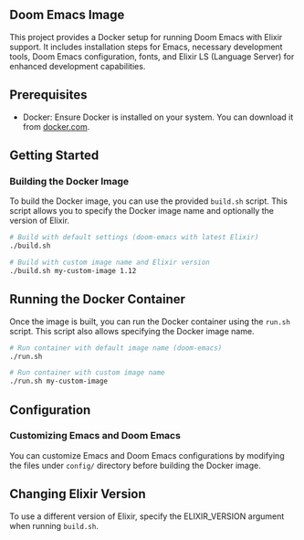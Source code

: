 ## Doom Emacs Image

This project provides a Docker setup for running Doom Emacs with Elixir support. It includes installation steps for Emacs, necessary development tools, Doom Emacs configuration, fonts, and Elixir LS (Language Server) for enhanced development capabilities.

## Prerequisites

- Docker: Ensure Docker is installed on your system. You can download it from [docker.com](https://www.docker.com/get-started).

## Getting Started

### Building the Docker Image

To build the Docker image, you can use the provided `build.sh` script. This script allows you to specify the Docker image name and optionally the version of Elixir.

```bash
# Build with default settings (doom-emacs with latest Elixir)
./build.sh

# Build with custom image name and Elixir version
./build.sh my-custom-image 1.12

``` 

## Running the Docker Container

Once the image is built, you can run the Docker container using the `run.sh` script. This script also allows specifying the Docker image name.

```bash
# Run container with default image name (doom-emacs)
./run.sh

# Run container with custom image name
./run.sh my-custom-image
```

## Configuration
### Customizing Emacs and Doom Emacs

You can customize Emacs and Doom Emacs configurations by modifying the files
under `config/` directory before building the Docker image.

## Changing Elixir Version

To use a different version of Elixir, specify the ELIXIR_VERSION argument when
running `build.sh`.

